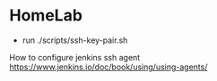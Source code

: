 # HomeLab 

- run ./scripts/ssh-key-pair.sh


How to configure jenkins ssh agent https://www.jenkins.io/doc/book/using/using-agents/ 